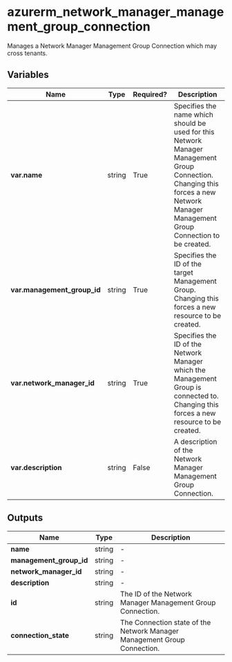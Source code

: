 # azurerm_network_manager_management_group_connection

Manages a Network Manager Management Group Connection which may cross tenants.

## Variables

| Name | Type | Required? |  Description |
| ---- | ---- | --------- |  ----------- |
| **var.name** | string | True | Specifies the name which should be used for this Network Manager Management Group Connection. Changing this forces a new Network Manager Management Group Connection to be created. | 
| **var.management_group_id** | string | True | Specifies the ID of the target Management Group. Changing this forces a new resource to be created. | 
| **var.network_manager_id** | string | True | Specifies the ID of the Network Manager which the Management Group is connected to. Changing this forces a new resource to be created. | 
| **var.description** | string | False | A description of the Network Manager Management Group Connection. | 



## Outputs

| Name | Type | Description |
| ---- | ---- | --------- | 
| **name** | string  | - | 
| **management_group_id** | string  | - | 
| **network_manager_id** | string  | - | 
| **description** | string  | - | 
| **id** | string  | The ID of the Network Manager Management Group Connection. | 
| **connection_state** | string  | The Connection state of the Network Manager Management Group Connection. | 